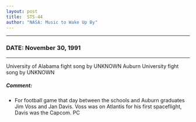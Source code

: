```yaml
---
layout: post
title:  STS-44
author: "NASA: Music to Wake Up By"
---
```


----
### DATE: November 30, 1991
----
University of Alabama fight song by UNKNOWN
Auburn University fight song by UNKNOWN

##### Comment:
* For football game that day between the schools and Auburn graduates Jim Voss and Jan Davis. Voss was on Atlantis for his first spaceflight, Davis was the Capcom. PC

